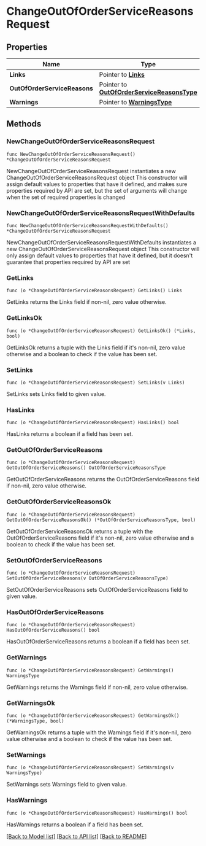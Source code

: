 # ChangeOutOfOrderServiceReasonsRequest

## Properties

Name | Type | Description | Notes
------------ | ------------- | ------------- | -------------
**Links** | Pointer to [**Links**](Links.md) |  | [optional] 
**OutOfOrderServiceReasons** | Pointer to [**OutOfOrderServiceReasonsType**](OutOfOrderServiceReasonsType.md) |  | [optional] 
**Warnings** | Pointer to [**WarningsType**](WarningsType.md) |  | [optional] 

## Methods

### NewChangeOutOfOrderServiceReasonsRequest

`func NewChangeOutOfOrderServiceReasonsRequest() *ChangeOutOfOrderServiceReasonsRequest`

NewChangeOutOfOrderServiceReasonsRequest instantiates a new ChangeOutOfOrderServiceReasonsRequest object
This constructor will assign default values to properties that have it defined,
and makes sure properties required by API are set, but the set of arguments
will change when the set of required properties is changed

### NewChangeOutOfOrderServiceReasonsRequestWithDefaults

`func NewChangeOutOfOrderServiceReasonsRequestWithDefaults() *ChangeOutOfOrderServiceReasonsRequest`

NewChangeOutOfOrderServiceReasonsRequestWithDefaults instantiates a new ChangeOutOfOrderServiceReasonsRequest object
This constructor will only assign default values to properties that have it defined,
but it doesn't guarantee that properties required by API are set

### GetLinks

`func (o *ChangeOutOfOrderServiceReasonsRequest) GetLinks() Links`

GetLinks returns the Links field if non-nil, zero value otherwise.

### GetLinksOk

`func (o *ChangeOutOfOrderServiceReasonsRequest) GetLinksOk() (*Links, bool)`

GetLinksOk returns a tuple with the Links field if it's non-nil, zero value otherwise
and a boolean to check if the value has been set.

### SetLinks

`func (o *ChangeOutOfOrderServiceReasonsRequest) SetLinks(v Links)`

SetLinks sets Links field to given value.

### HasLinks

`func (o *ChangeOutOfOrderServiceReasonsRequest) HasLinks() bool`

HasLinks returns a boolean if a field has been set.

### GetOutOfOrderServiceReasons

`func (o *ChangeOutOfOrderServiceReasonsRequest) GetOutOfOrderServiceReasons() OutOfOrderServiceReasonsType`

GetOutOfOrderServiceReasons returns the OutOfOrderServiceReasons field if non-nil, zero value otherwise.

### GetOutOfOrderServiceReasonsOk

`func (o *ChangeOutOfOrderServiceReasonsRequest) GetOutOfOrderServiceReasonsOk() (*OutOfOrderServiceReasonsType, bool)`

GetOutOfOrderServiceReasonsOk returns a tuple with the OutOfOrderServiceReasons field if it's non-nil, zero value otherwise
and a boolean to check if the value has been set.

### SetOutOfOrderServiceReasons

`func (o *ChangeOutOfOrderServiceReasonsRequest) SetOutOfOrderServiceReasons(v OutOfOrderServiceReasonsType)`

SetOutOfOrderServiceReasons sets OutOfOrderServiceReasons field to given value.

### HasOutOfOrderServiceReasons

`func (o *ChangeOutOfOrderServiceReasonsRequest) HasOutOfOrderServiceReasons() bool`

HasOutOfOrderServiceReasons returns a boolean if a field has been set.

### GetWarnings

`func (o *ChangeOutOfOrderServiceReasonsRequest) GetWarnings() WarningsType`

GetWarnings returns the Warnings field if non-nil, zero value otherwise.

### GetWarningsOk

`func (o *ChangeOutOfOrderServiceReasonsRequest) GetWarningsOk() (*WarningsType, bool)`

GetWarningsOk returns a tuple with the Warnings field if it's non-nil, zero value otherwise
and a boolean to check if the value has been set.

### SetWarnings

`func (o *ChangeOutOfOrderServiceReasonsRequest) SetWarnings(v WarningsType)`

SetWarnings sets Warnings field to given value.

### HasWarnings

`func (o *ChangeOutOfOrderServiceReasonsRequest) HasWarnings() bool`

HasWarnings returns a boolean if a field has been set.


[[Back to Model list]](../README.md#documentation-for-models) [[Back to API list]](../README.md#documentation-for-api-endpoints) [[Back to README]](../README.md)


